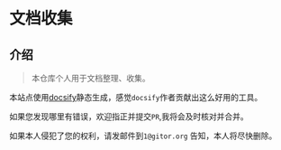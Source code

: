 # 文档收集

## 介绍

> 本仓库个人用于文档整理、收集。

本站点使用[docsify](https://github.com/QingWei-Li/docsify)静态生成，感觉`docsify`作者贡献出这么好用的工具。


如果您发现哪里有错误，欢迎指正并提交`PR`,我将会及时核对并合并。


如果本人侵犯了您的权利，请发邮件到`1@gitor.org` 告知，本人将尽快删除。


